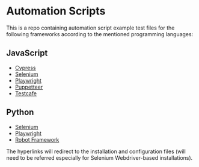 # Automation Scripts


This is a repo containing automation script example test files for the following frameworks according to the mentioned programming languages:

## JavaScript

* [Cypress](https://docs.cypress.io/guides/getting-started/installing-cypress)
* [Selenium](https://saucelabs.com/resources/blog/selenium-javascript-tutorial-web-automation)
* [Playwright](https://playwright.dev/docs/api/class-playwright)
* [Puppetteer](https://pptr.dev/)
* [Testcafe](https://testcafe.io)


## Python

* [Selenium](https://www.geeksforgeeks.org/how-to-install-selenium-in-python/)
* [Playwright](https://playwright.dev/python/docs/intro)
* [Robot Framework](https://robotframework.org/test-automation/)


The hyperlinks will redirect to the installation and configuration files (will need to be referred especially for Selenium Webdriver-based installations).
